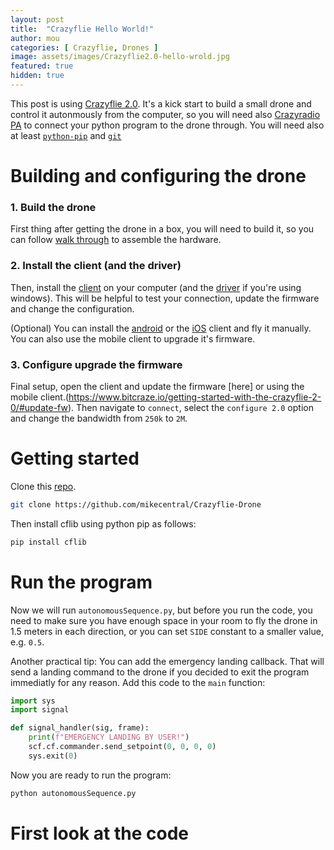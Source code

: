 ```yaml
---
layout: post
title:  "Crazyflie Hello World!"
author: mou
categories: [ Crazyflie, Drones ]
image: assets/images/Crazyflie2.0-hello-wrold.jpg
featured: true
hidden: true
---
```

This post is using [Crazyflie 2.0](https://www.bitcraze.io/crazyflie-2/).
It's a kick start to build a small drone and control it autonmously from the computer,
so you will need also [Crazyradio PA](https://www.bitcraze.io/crazyradio-pa/) to connect your python program to the drone through.
You will need also at least [`python-pip`](https://pip.pypa.io/en/stable/) and [`git`](https://git-scm.com/book/en/v2/Getting-Started-Installing-Git)

# Building and configuring the drone
### 1. Build the drone
First thing after getting the drone in a box, you will need to build it, so you can follow [walk through](https://www.bitcraze.io/getting-started-with-the-crazyflie-2-0/) to assemble the hardware.

### 2. Install the client (and the driver)
Then, install the [client](https://www.bitcraze.io/download/) on your computer (and the [driver](https://wiki.bitcraze.io/doc:crazyradio:install_windows_zadig) if you're using windows). This will be helpful to test your connection, update the firmware and change the configuration.

(Optional) You can install the [android](https://play.google.com/store/apps/details?id=se.bitcraze.crazyfliecontrol2) or the [iOS](https://itunes.apple.com/us/app/crazyflie-2.0/id946151480) client and fly it manually. You can also use the mobile client to upgrade it's firmware.

### 3. Configure upgrade the firmware
Final setup, open the client and update the firmware [here] or using the mobile client.(https://www.bitcraze.io/getting-started-with-the-crazyflie-2-0/#update-fw).
 Then navigate to `connect`, select the `configure 2.0` option and change the bandwidth from `250k` to `2M`.

# Getting started
Clone this [repo](https://github.com/mikecentral/Crazyflie-Drone).

```bash
git clone https://github.com/mikecentral/Crazyflie-Drone
```

Then install cflib using python pip as follows:

```bash
pip install cflib
```

# Run the program
Now we will run `autonomousSequence.py`, but before you run the code, you need to make sure you have enough space in your room to fly the drone in 1.5 meters in each direction, or you can set `SIDE` constant to a smaller value, e.g. `0.5`.

Another practical tip: You can add the emergency landing callback.
That will send a landing command to the drone if you decided to exit the program immediatly for any reason.
Add this code to the `main` function:

```python
import sys
import signal

def signal_handler(sig, frame):
    print(f"EMERGENCY LANDING BY USER!")
    scf.cf.commander.send_setpoint(0, 0, 0, 0)
    sys.exit(0)
```

Now you are ready to run the program:

```bash
python autonomousSequence.py
```

# First look at the code